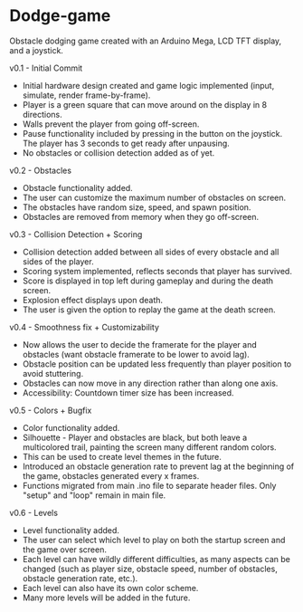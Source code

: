 # Dodge-game
Obstacle dodging game created with an Arduino Mega, LCD TFT display, and a joystick.

v0.1 - Initial Commit 
* Initial hardware design created and game logic implemented (input, simulate, render frame-by-frame). 
* Player is a green square that can move around on the display in 8 directions. 
* Walls prevent the player from going off-screen. 
* Pause functionality included by pressing in the button on the joystick. The player has 3 seconds to get ready after unpausing. 
* No obstacles or collision detection added as of yet. 

v0.2 - Obstacles 
* Obstacle functionality added. 
* The user can customize the maximum number of obstacles on screen. 
* The obstacles have random size, speed, and spawn position. 
* Obstacles are removed from memory when they go off-screen. 

v0.3 - Collision Detection + Scoring 
* Collision detection added between all sides of every obstacle and all sides of the player. 
* Scoring system implemented, reflects seconds that player has survived. 
* Score is displayed in top left during gameplay and during the death screen. 
* Explosion effect displays upon death. 
* The user is given the option to replay the game at the death screen. 

v0.4 - Smoothness fix + Customizability 
* Now allows the user to decide the framerate for the player and obstacles (want obstacle framerate to be lower to avoid lag). 
* Obstacle position can be updated less frequently than player position to avoid stuttering. 
* Obstacles can now move in any direction rather than along one axis. 
* Accessibility: Countdown timer size has been increased.

v0.5 - Colors + Bugfix
* Color functionality added. 
* Silhouette - Player and obstacles are black, but both leave a multicolored trail, painting the screen many different random colors.
* This can be used to create level themes in the future. 
* Introduced an obstacle generation rate to prevent lag at the beginning of the game, obstacles generated every x frames. 
* Functions migrated from main .ino file to separate header files. Only "setup" and "loop" remain in main file.

v0.6 - Levels
* Level functionality added. 
* The user can select which level to play on both the startup screen and the game over screen. 
* Each level can have wildly different difficulties, as many aspects can be changed (such as player size, obstacle speed, number of obstacles, obstacle generation rate, etc.).
* Each level can also have its own color scheme.
* Many more levels will be added in the future.


